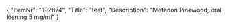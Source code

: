 {
  "ItemNr": "192874",
  "Title": "test",
  "Description": "Metadon Pinewood, oral lösning 5 mg/ml"
}